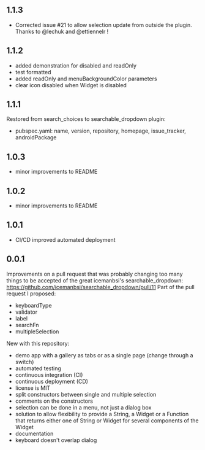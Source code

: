 ## 1.1.3

* Corrected issue #21 to allow selection update from outside the plugin. Thanks to @lechuk and @ettiennelr !

## 1.1.2

* added demonstration for disabled and readOnly
* test formatted
* added readOnly and menuBackgroundColor parameters
* clear icon disabled when Widget is disabled

## 1.1.1

Restored from search_choices to searchable_dropdown plugin:
* pubspec.yaml: name, version, repository, homepage, issue_tracker, androidPackage

## 1.0.3

* minor improvements to README

## 1.0.2

* minor improvements to README

## 1.0.1

* CI/CD improved automated deployment

## 0.0.1

Improvements on a pull request that was probably changing too many things to be accepted of the great icemanbsi's searchable_dropdown:
https://github.com/icemanbsi/searchable_dropdown/pull/11
Part of the pull request I proposed:
* keyboardType
* validator
* label
* searchFn
* multipleSelection

New with this repository:
* demo app with a gallery as tabs or as a single page (change through a switch)
* automated testing
* continuous integration (CI)
* continuous deployment (CD)
* license is MIT
* split constructors between single and multiple selection
* comments on the constructors
* selection can be done in a menu, not just a dialog box
* solution to allow flexibility to provide a String, a Widget or a Function that returns either one of String or Widget for several components of the Widget
* documentation
* keyboard doesn't overlap dialog
